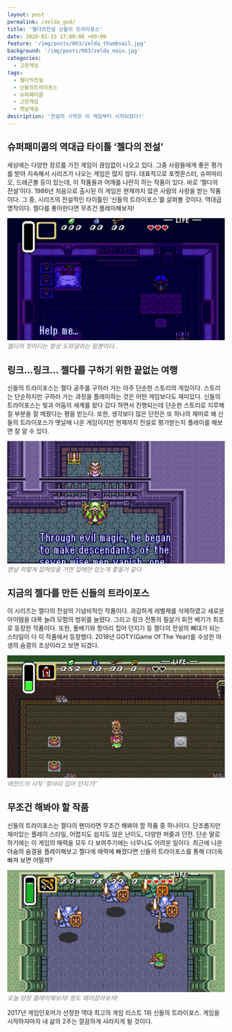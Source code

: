 ```yaml
---
layout: post
permalink: /zelda_god/
title: '젤다의전설 신들의 트라이포스'
date: 2020-02-15 17:00:00 +09:00
feature: '/img/posts/003/zelda_thumbnail.jpg'
background: '/img/posts/003/zelda_main.jpg'
categories:
  - 고전게임
tags:
  - 젤다의전설
  - 신들의트라이포스
  - 슈퍼패미콤
  - 고전게임
  - 옛날게임
description: '전설의 시작은 이 게임부터 시작되었다!'
---
```


## 슈퍼패미콤의 역대급 타이틀 ‘젤다의 전설' ##

세상에는 다양한 장르를 가진 게임이 끊임없이 나오고 있다. 그중 사람들에게 좋은 평가를 받아 지속해서 시리즈가 나오는 게임은 많지 않다. 대표적으로 포켓몬스터, 슈퍼마리오, 드래곤볼 등이 있는데, 이 작품들과 어깨를 나란히 하는 작품이 있다. 바로 ‘젤다의 전설’이다. 1986년 처음으로 출시된 이 게임은 현재까지 많은 사람의 사랑을 받는 작품이다. 그 중, 시리즈의 전설적인 타이틀인 ‘신들의 트라이포스’를 살펴볼 것이다. 역대급 명작이다. 젤다를 좋아한다면 무조건 플레이해보자!

![젤다의 전설 게임 이미지](/img/posts/003/003_1.jpg)*<span style="color:gray">젤다의 첫마디는 항상 도와달라는 말뿐이다..</span>*

## 링크...링크... 젤다를 구하기 위한 끝없는 여행 ##

신들의 트라이포스는 젤다 공주를 구하러 가는 아주 단순한 스토리의 게임이다. 스토리는 단순하지만 구하러 가는 과정을 플레이하는 것은 어떤 게임보다도 재미있다. 신들의 트라이포스는 빛과 어둠의 세계를 왔다 갔다 하면서 진행되는데 단순한 스토리로 지루해질 부분을 잘 메꿨다는 평을 받는다. 또한, 생각보다 많은 던전은 또 하나의 재미로 왜 신들의 트라이포스가 옛날에 나온 게임이지만 현재까지 전설로 평가받는지 플레이를 해보면 잘 알 수 있다.

![젤다의 전설 게임 이미지](/img/posts/003/003_2.jpg)*<span style="color:gray">맨날 저렇게 잡혀있을 거면 집에만 있는게 좋을거 같다</span>*

## 지금의 젤다를 만든 신들의 트라이포스 ##

이 시리즈는 젤다의 전설의 기념비적인 작품이다. 과감하게 레벨제를 삭제하였고 새로운 아이템을 대폭 늘려 모험의 범위를 늘렸다. 그리고 링크 전통의 필살기 회전 베기가 최초로 등장한 작품이다. 또한, 풀베기와 항아리 집어 던지기 등 젤다의 전설의 뼈대가 되는 스타일이 다 이 작품에서 등장했다. 2018년 GOTY(Game Of The Year)를 수상한 야생의 숨결의 조상이라고 보면 되겠다.

![젤다의 전설 게임 이미지](/img/posts/003/003_3.jpg)*<span style="color:gray">레전드의 시작 '항아리 집어 던지기!'</span>*

## 무조건 해봐야 할 작품 ##

신들의 트라이포스는 젤다의 팬이라면 무조건 해봐야 할 작품 중 하나이다. 단조롭지만 재미있는 플레이 스타일, 어렵지도 쉽지도 않은 난이도, 다양한 퍼즐과 던전. 단순 말로 하기에는 이 게임의 매력을 모두 다 보여주기에는 너무나도 어려운 일이다. 최근에 나온 야숨의 숨결을 플레이해보고 젤다에 매력에 빠졌다면 신들의 트라이포스를 통해 더더욱 빠져 보면 어떨까? 

![젤다의 전설 게임 이미지](/img/posts/003/003_4.jpg)*<span style="color:gray">오늘 당장 플레이해보자! 왕도 때려잡아보자!</span>*

2017년 게임인포머가 선정한 역대 최고의 게임 리스트 1위 신들의 트라이포스. 게임을 시작하자마자 내 삶의 2주는 깔끔하게 사라지게 될 것이다.

